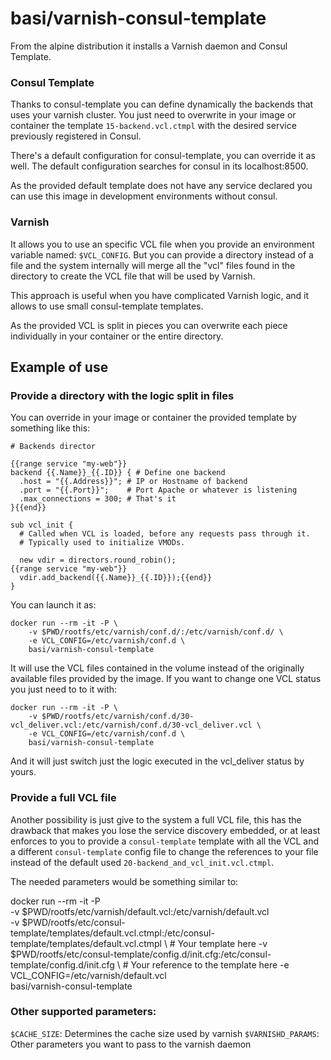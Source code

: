 # basi/varnish-consul-template
From the alpine distribution it installs a Varnish daemon and Consul Template.

### Consul Template
Thanks to consul-template you can define dynamically the backends that uses your varnish cluster.
You just need to overwrite in your image or container the template `15-backend.vcl.ctmpl` with the desired service
previously registered in Consul.

There's a default configuration for consul-template, you can override it as well. The default configuration
searches for consul in its localhost:8500.

As the provided default template does not have any service declared you can use this image in development
environments without consul.


### Varnish
It allows you to use an specific VCL file when you provide an environment variable named: `$VCL_CONFIG`. But
you can provide a directory instead of a file and the system internally will merge all the "vcl" files found in
the directory to create the VCL file that will be used by Varnish.

This approach is useful when you have complicated Varnish logic, and it allows to use small consul-template templates.

As the provided VCL is split in pieces you can overwrite each piece individually in your container or the entire
directory.

## Example of use

### Provide a directory with the logic split in files

You can override in your image or container the provided template by something like this:

    # Backends director

    {{range service "my-web"}}
    backend {{.Name}}_{{.ID}} { # Define one backend
      .host = "{{.Address}}"; # IP or Hostname of backend
      .port = "{{.Port}}";    # Port Apache or whatever is listening
      .max_connections = 300; # That's it
    }{{end}}

    sub vcl_init {
      # Called when VCL is loaded, before any requests pass through it.
      # Typically used to initialize VMODs.

      new vdir = directors.round_robin();
    {{range service "my-web"}}
      vdir.add_backend({{.Name}}_{{.ID}});{{end}}
    }

You can launch it as:

    docker run --rm -it -P \
        -v $PWD/rootfs/etc/varnish/conf.d/:/etc/varnish/conf.d/ \
        -e VCL_CONFIG=/etc/varnish/conf.d \
        basi/varnish-consul-template

It will use the VCL files contained in the volume instead of the originally available files provided by the image.
If you want to change one VCL status you just need to to it with:

    docker run --rm -it -P \
        -v $PWD/rootfs/etc/varnish/conf.d/30-vcl_deliver.vcl:/etc/varnish/conf.d/30-vcl_deliver.vcl \
        -e VCL_CONFIG=/etc/varnish/conf.d \
        basi/varnish-consul-template

And it will just switch just the logic executed in the vcl_deliver status by yours.

### Provide a full VCL file

Another possibility is just give to the system a full VCL file, this has the drawback that makes you lose the
service discovery embedded, or at least enforces to you to provide a `consul-template` template with all the VCL and a
different `consul-template` config file to change the references to your file instead of the default
used `20-backend_and_vcl_init.vcl.ctmpl`.

The needed parameters would be something similar to:

docker run --rm -it -P \
        -v $PWD/rootfs/etc/varnish/default.vcl:/etc/varnish/default.vcl \
        -v $PWD/rootfs/etc/consul-template/templates/default.vcl.ctmpl:/etc/consul-template/templates/default.vcl.ctmpl \ # Your template here
        -v $PWD/rootfs/etc/consul-template/config.d/init.cfg:/etc/consul-template/config.d/init.cfg \ # Your reference to the template here
        -e VCL_CONFIG=/etc/varnish/default.vcl \
        basi/varnish-consul-template

### Other supported parameters:

`$CACHE_SIZE`:      Determines the cache size used by varnish
`$VARNISHD_PARAMS`: Other parameters you want to pass to the varnish daemon
